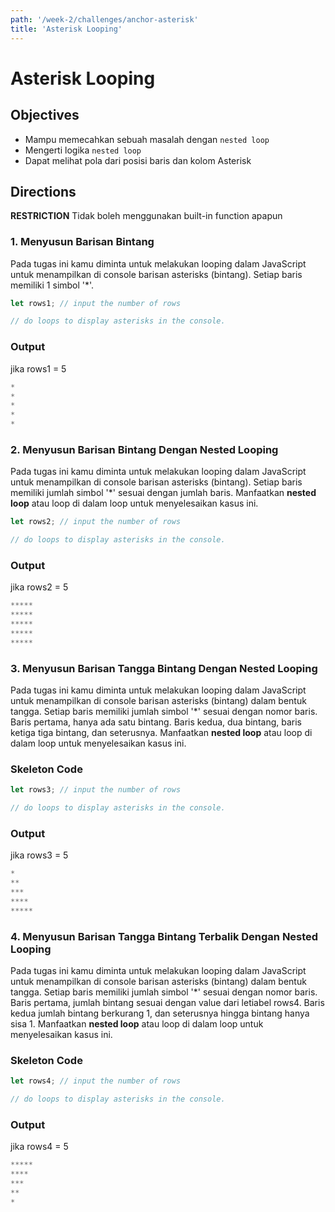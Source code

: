 ```yaml
---
path: '/week-2/challenges/anchor-asterisk'
title: 'Asterisk Looping'
---
```


# Asterisk Looping

## Objectives
- Mampu memecahkan sebuah masalah dengan `nested loop`
- Mengerti logika `nested loop`
- Dapat melihat pola dari posisi baris dan kolom Asterisk

## Directions

**RESTRICTION**
Tidak boleh menggunakan built-in function apapun

### 1. Menyusun Barisan Bintang

Pada tugas ini kamu diminta untuk melakukan looping dalam JavaScript untuk menampilkan di console barisan asterisks (bintang). Setiap baris memiliki 1 simbol '*'.

```javascript
let rows1; // input the number of rows

// do loops to display asterisks in the console.
```
### Output

jika rows1 = 5

```javascript
*
*
*
*
*
```

### 2. Menyusun Barisan Bintang Dengan Nested Looping

Pada tugas ini kamu diminta untuk melakukan looping dalam JavaScript untuk menampilkan di console barisan asterisks (bintang). Setiap baris memiliki jumlah simbol '*' sesuai dengan jumlah baris. Manfaatkan **nested loop** atau loop di dalam loop untuk menyelesaikan kasus ini.


```javascript
let rows2; // input the number of rows

// do loops to display asterisks in the console.
```
### Output

jika rows2 = 5

```javascript
*****
*****
*****
*****
*****
```

### 3. Menyusun Barisan Tangga Bintang Dengan Nested Looping

Pada tugas ini kamu diminta untuk melakukan looping dalam JavaScript untuk menampilkan di console barisan asterisks (bintang) dalam bentuk tangga. Setiap baris memiliki jumlah simbol '*' sesuai dengan nomor baris. Baris pertama, hanya ada satu bintang. Baris kedua, dua bintang, baris ketiga tiga bintang, dan seterusnya. Manfaatkan **nested loop** atau loop di dalam loop untuk menyelesaikan kasus ini.

### Skeleton Code

```javascript
let rows3; // input the number of rows

// do loops to display asterisks in the console.
```
### Output

jika rows3 = 5

```javascript
*
**
***
****
*****
```

### 4. Menyusun Barisan Tangga Bintang Terbalik Dengan Nested Looping

Pada tugas ini kamu diminta untuk melakukan looping dalam JavaScript untuk menampilkan di console barisan asterisks (bintang) dalam bentuk tangga. Setiap baris memiliki jumlah simbol '*' sesuai dengan nomor baris. Baris pertama, jumlah bintang sesuai dengan value dari letiabel rows4. Baris kedua jumlah bintang berkurang 1, dan seterusnya hingga bintang hanya sisa 1. Manfaatkan **nested loop** atau loop di dalam loop untuk menyelesaikan kasus ini.

### Skeleton Code

```javascript
let rows4; // input the number of rows

// do loops to display asterisks in the console.
```
### Output

jika rows4 = 5

```javascript
*****
****
***
**
*
```

